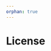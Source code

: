 ```yaml
---
orphan: true
---
```


# License

```{include} ../LICENSE

```
                                                                                                                                                                                                                                                                                                                                                            